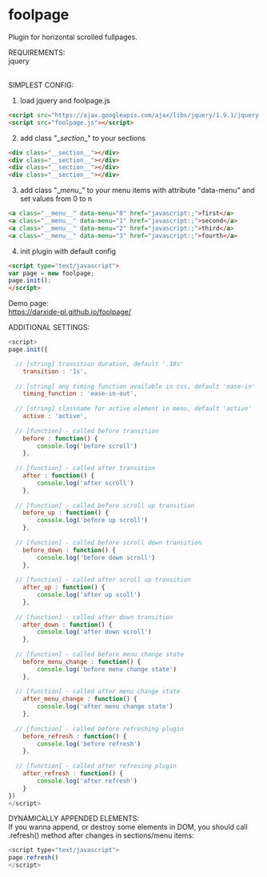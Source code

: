 # foolpage
Plugin for horizontal scrolled fullpages.

REQUIREMENTS:<br>
jquery<br><br>

SIMPLEST CONFIG:<br>
1) load jquery and foolpage.js<br>
```html
<script src="https://ajax.googleapis.com/ajax/libs/jquery/1.9.1/jquery.min.js"></script>
<script src="foolpage.js"></script>
```
2) add class "\__section__" to your sections<br> 
```html
<div class="__section__"></div>
<div class="__section__"></div>
<div class="__section__"></div>
<div class="__section__"></div>
```

3) add class "\__menu__" to your menu items with attribute "data-menu" and set values from 0 to n
```html
<a class="__menu__" data-menu="0" href="javascript:;">first</a>
<a class="__menu__" data-menu="1" href="javascript:;">second</a>
<a class="__menu__" data-menu="2" href="javascript:;">third</a>
<a class="__menu__" data-menu="3" href="javascript:;">fourth</a>
```

4) init plugin with default config
```html 
<script type="text/javascript">
var page = new foolpage;
page.init();
</script>
```

Demo page:<br>
https://darxide-pl.github.io/foolpage/

ADDITIONAL SETTINGS: 
```javascript
<script>
page.init({

  // [string] transition duration, default '.18s' 
	transition : '1s',					
  
  // [string] any timing function available in css, default 'ease-in'
	timing_function : 'ease-in-out', 
  
  // [string] classname for active element in menu, default 'active'
	active : 'active',
  
  // [function] - called before transition
	before : function() {
		console.log('before scroll')
	},
  
  // [function] - called after transition
	after : function() {
		console.log('after scroll')
	},
  
  // [function] - called before scroll up transition
	before_up : function() {
		console.log('before up scroll')
	},
  
  // [function] - called before scroll down transition
	before_down : function() {
		console.log('before down scroll')
	},
  
  // [function] - called after scroll up transition
	after_up : function() {
		console.log('after up scoll')
	},
  
  // [function] - called after down transition
	after_down : function() {
		console.log('after down scroll')
	},
  
  // [function] - called before menu change state
	before_menu_change : function() {
		console.log('before menu change state')
	}, 
  
  // [function] - called after menu change state
	after_menu_change : function() {
		console.log('after menu change state')
	},
  
  // [function] - called before refreshing plugin
	before_refresh : function() {
		console.log('before refresh')
	},
  
  // [function] - called after refresing plugin
	after_refresh : function() {
		console.log('after refresh')
	}
})
</script>
```

DYNAMICALLY APPENDED ELEMENTS:<br>
If you wanna append, or destroy some elements in DOM, you should call .refresh() method after changes in sections/menu items:
```javascript
<script type="text/javascript">
page.refresh()
</script>
```
